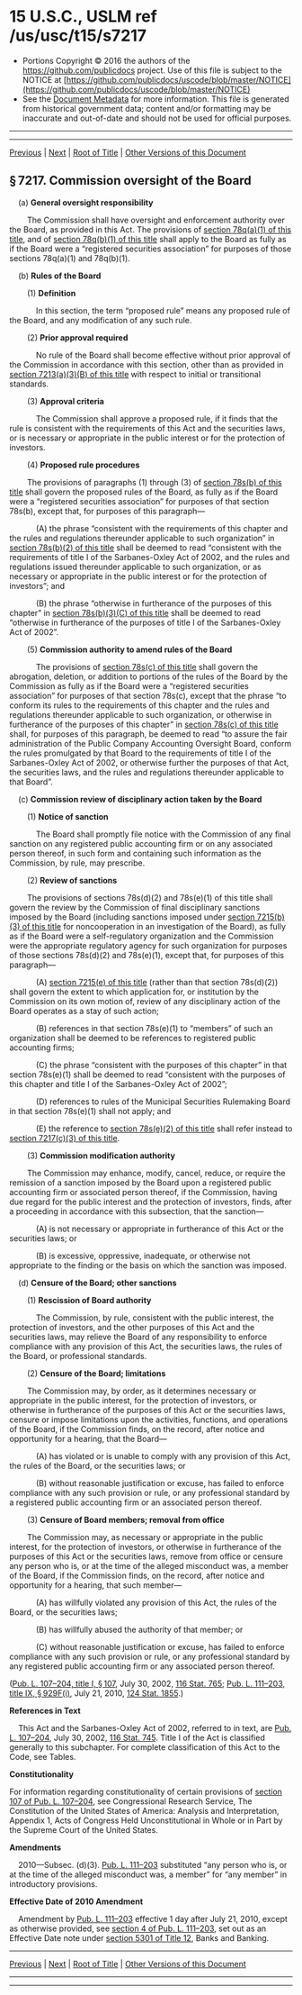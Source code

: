 ---
---

# 15 U.S.C., USLM ref /us/usc/t15/s7217

* Portions Copyright © 2016 the authors of the https://github.com/publicdocs project.
  Use of this file is subject to the NOTICE at [https://github.com/publicdocs/uscode/blob/master/NOTICE](https://github.com/publicdocs/uscode/blob/master/NOTICE)
* See the [Document Metadata](././../../../../..//README.md) for more information.
  This file is generated from historical government data; content and/or formatting may be inaccurate and out-of-date and should not be used for official purposes.

----------
----------

[Previous](./../../../../..//us/usc/t15/ch98/schI/m__us_usc_t15_s7216.md) | [Next](./../../../../..//us/usc/t15/ch98/schI/m__us_usc_t15_s7218.md) | [Root of Title](./../../../../../) | [Other Versions of this Document](https://publicdocs.github.io/go/links?ns=uslm&ref=%2Fus%2Fusc%2Ft15%2Fs7217)

## § 7217. Commission oversight of the Board

    (a) __General oversight responsibility__ 

        The Commission shall have oversight and enforcement authority over the Board, as provided in this Act. The provisions of [section 78q(a)(1) of this title][/us/usc/t15/s78q/a/1], and of [section 78q(b)(1) of this title][/us/usc/t15/s78q/b/1] shall apply to the Board as fully as if the Board were a “registered securities association” for purposes of those sections 78q(a)(1) and 78q(b)(1).

    (b) __Rules of the Board__ 

        (1) __Definition__ 

            In this section, the term “proposed rule” means any proposed rule of the Board, and any modification of any such rule.

        (2) __Prior approval required__ 

            No rule of the Board shall become effective without prior approval of the Commission in accordance with this section, other than as provided in [section 7213(a)(3)(B) of this title][/us/usc/t15/s7213/a/3/B] with respect to initial or transitional standards.

        (3) __Approval criteria__ 

            The Commission shall approve a proposed rule, if it finds that the rule is consistent with the requirements of this Act and the securities laws, or is necessary or appropriate in the public interest or for the protection of investors.

        (4) __Proposed rule procedures__ 

        The provisions of paragraphs (1) through (3) of [section 78s(b) of this title][/us/usc/t15/s78s/b] shall govern the proposed rules of the Board, as fully as if the Board were a “registered securities association” for purposes of that section 78s(b), except that, for purposes of this paragraph—

            (A) the phrase “consistent with the requirements of this chapter and the rules and regulations thereunder applicable to such organization” in [section 78s(b)(2) of this title][/us/usc/t15/s78s/b/2] shall be deemed to read “consistent with the requirements of title I of the Sarbanes-Oxley Act of 2002, and the rules and regulations issued thereunder applicable to such organization, or as necessary or appropriate in the public interest or for the protection of investors”; and

            (B) the phrase “otherwise in furtherance of the purposes of this chapter” in [section 78s(b)(3)(C) of this title][/us/usc/t15/s78s/b/3/C] shall be deemed to read “otherwise in furtherance of the purposes of title I of the Sarbanes-Oxley Act of 2002”.

        (5) __Commission authority to amend rules of the Board__ 

            The provisions of [section 78s(c) of this title][/us/usc/t15/s78s/c] shall govern the abrogation, deletion, or addition to portions of the rules of the Board by the Commission as fully as if the Board were a “registered securities association” for purposes of that section 78s(c), except that the phrase “to conform its rules to the requirements of this chapter and the rules and regulations thereunder applicable to such organization, or otherwise in furtherance of the purposes of this chapter” in [section 78s(c) of this title][/us/usc/t15/s78s/c] shall, for purposes of this paragraph, be deemed to read “to assure the fair administration of the Public Company Accounting Oversight Board, conform the rules promulgated by that Board to the requirements of title I of the Sarbanes-Oxley Act of 2002, or otherwise further the purposes of that Act, the securities laws, and the rules and regulations thereunder applicable to that Board”.

    (c) __Commission review of disciplinary action taken by the Board__ 

        (1) __Notice of sanction__ 

            The Board shall promptly file notice with the Commission of any final sanction on any registered public accounting firm or on any associated person thereof, in such form and containing such information as the Commission, by rule, may prescribe.

        (2) __Review of sanctions__ 

        The provisions of sections 78s(d)(2) and 78s(e)(1) of this title shall govern the review by the Commission of final disciplinary sanctions imposed by the Board (including sanctions imposed under [section 7215(b)(3) of this title][/us/usc/t15/s7215/b/3] for noncooperation in an investigation of the Board), as fully as if the Board were a self-regulatory organization and the Commission were the appropriate regulatory agency for such organization for purposes of those sections 78s(d)(2) and 78s(e)(1), except that, for purposes of this paragraph—

            (A) [section 7215(e) of this title][/us/usc/t15/s7215/e] (rather than that section 78s(d)(2)) shall govern the extent to which application for, or institution by the Commission on its own motion of, review of any disciplinary action of the Board operates as a stay of such action;

            (B) references in that section 78s(e)(1) to “members” of such an organization shall be deemed to be references to registered public accounting firms;

            (C) the phrase “consistent with the purposes of this chapter” in that section 78s(e)(1) shall be deemed to read “consistent with the purposes of this chapter and title I of the Sarbanes-Oxley Act of 2002”;

            (D) references to rules of the Municipal Securities Rulemaking Board in that section 78s(e)(1) shall not apply; and

            (E) the reference to [section 78s(e)(2) of this title][/us/usc/t15/s78s/e/2] shall refer instead to [section 7217(c)(3) of this title][/us/usc/t15/s7217/c/3].

        (3) __Commission modification authority__ 

        The Commission may enhance, modify, cancel, reduce, or require the remission of a sanction imposed by the Board upon a registered public accounting firm or associated person thereof, if the Commission, having due regard for the public interest and the protection of investors, finds, after a proceeding in accordance with this subsection, that the sanction—

            (A) is not necessary or appropriate in furtherance of this Act or the securities laws; or

            (B) is excessive, oppressive, inadequate, or otherwise not appropriate to the finding or the basis on which the sanction was imposed.

    (d) __Censure of the Board; other sanctions__ 

        (1) __Rescission of Board authority__ 

            The Commission, by rule, consistent with the public interest, the protection of investors, and the other purposes of this Act and the securities laws, may relieve the Board of any responsibility to enforce compliance with any provision of this Act, the securities laws, the rules of the Board, or professional standards.

        (2) __Censure of the Board; limitations__ 

        The Commission may, by order, as it determines necessary or appropriate in the public interest, for the protection of investors, or otherwise in furtherance of the purposes of this Act or the securities laws, censure or impose limitations upon the activities, functions, and operations of the Board, if the Commission finds, on the record, after notice and opportunity for a hearing, that the Board—

            (A) has violated or is unable to comply with any provision of this Act, the rules of the Board, or the securities laws; or

            (B) without reasonable justification or excuse, has failed to enforce compliance with any such provision or rule, or any professional standard by a registered public accounting firm or an associated person thereof.

        (3) __Censure of Board members; removal from office__ 

        The Commission may, as necessary or appropriate in the public interest, for the protection of investors, or otherwise in furtherance of the purposes of this Act or the securities laws, remove from office or censure any person who is, or at the time of the alleged misconduct was, a member of the Board, if the Commission finds, on the record, after notice and opportunity for a hearing, that such member—

            (A) has willfully violated any provision of this Act, the rules of the Board, or the securities laws;

            (B) has willfully abused the authority of that member; or

            (C) without reasonable justification or excuse, has failed to enforce compliance with any such provision or rule, or any professional standard by any registered public accounting firm or any associated person thereof.

([Pub. L. 107–204, title I, § 107][/us/pl/107/204/s107], July 30, 2002, [116 Stat. 765][/us/stat/116/765]; [Pub. L. 111–203, title IX, § 929F(i)][/us/pl/111/203/s929F/i], July 21, 2010, [124 Stat. 1855][/us/stat/124/1855].)

 __References in Text__ 

    This Act and the Sarbanes-Oxley Act of 2002, referred to in text, are [Pub. L. 107–204][/us/pl/107/204], July 30, 2002, [116 Stat. 745][/us/stat/116/745]. Title I of the Act is classified generally to this subchapter. For complete classification of this Act to the Code, see Tables.

 __Constitutionality__ 

For information regarding constitutionality of certain provisions of [section 107 of Pub. L. 107–204][/us/pl/107/204/s107], see Congressional Research Service, The Constitution of the United States of America: Analysis and Interpretation, Appendix 1, Acts of Congress Held Unconstitutional in Whole or in Part by the Supreme Court of the United States.

 __Amendments__ 

    2010—Subsec. (d)(3). [Pub. L. 111–203][/us/pl/111/203] substituted “any person who is, or at the time of the alleged misconduct was, a member” for “any member” in introductory provisions.

 __Effective Date of 2010 Amendment__ 

    Amendment by [Pub. L. 111–203][/us/pl/111/203] effective 1 day after July 21, 2010, except as otherwise provided, see [section 4 of Pub. L. 111–203][/us/pl/111/203/s4], set out as an Effective Date note under [section 5301 of Title 12][/us/usc/t12/s5301], Banks and Banking.

----------

[Previous](./../../../../..//us/usc/t15/ch98/schI/m__us_usc_t15_s7216.md) | [Next](./../../../../..//us/usc/t15/ch98/schI/m__us_usc_t15_s7218.md) | [Root of Title](./../../../../../) | [Other Versions of this Document](https://publicdocs.github.io/go/links?ns=uslm&ref=%2Fus%2Fusc%2Ft15%2Fs7217)

----------
----------

[/us/usc/t15/s78q/a/1]: https://publicdocs.github.io/go/links?ns=uslm&ref=%2Fus%2Fusc%2Ft15%2Fs78q%2Fa%2F1
[/us/usc/t15/s78q/b/1]: https://publicdocs.github.io/go/links?ns=uslm&ref=%2Fus%2Fusc%2Ft15%2Fs78q%2Fb%2F1
[/us/usc/t15/s7213/a/3/B]: https://publicdocs.github.io/go/links?ns=uslm&ref=%2Fus%2Fusc%2Ft15%2Fs7213%2Fa%2F3%2FB
[/us/usc/t15/s78s/b]: https://publicdocs.github.io/go/links?ns=uslm&ref=%2Fus%2Fusc%2Ft15%2Fs78s%2Fb
[/us/usc/t15/s78s/b/2]: https://publicdocs.github.io/go/links?ns=uslm&ref=%2Fus%2Fusc%2Ft15%2Fs78s%2Fb%2F2
[/us/usc/t15/s78s/b/3/C]: https://publicdocs.github.io/go/links?ns=uslm&ref=%2Fus%2Fusc%2Ft15%2Fs78s%2Fb%2F3%2FC
[/us/usc/t15/s78s/c]: https://publicdocs.github.io/go/links?ns=uslm&ref=%2Fus%2Fusc%2Ft15%2Fs78s%2Fc
[/us/usc/t15/s78s/c]: https://publicdocs.github.io/go/links?ns=uslm&ref=%2Fus%2Fusc%2Ft15%2Fs78s%2Fc
[/us/usc/t15/s7215/b/3]: https://publicdocs.github.io/go/links?ns=uslm&ref=%2Fus%2Fusc%2Ft15%2Fs7215%2Fb%2F3
[/us/usc/t15/s7215/e]: https://publicdocs.github.io/go/links?ns=uslm&ref=%2Fus%2Fusc%2Ft15%2Fs7215%2Fe
[/us/usc/t15/s78s/e/2]: https://publicdocs.github.io/go/links?ns=uslm&ref=%2Fus%2Fusc%2Ft15%2Fs78s%2Fe%2F2
[/us/usc/t15/s7217/c/3]: https://publicdocs.github.io/go/links?ns=uslm&ref=%2Fus%2Fusc%2Ft15%2Fs7217%2Fc%2F3
[/us/pl/107/204/s107]: https://publicdocs.github.io/go/links?ns=uslm&ref=%2Fus%2Fpl%2F107%2F204%2Fs107
[/us/stat/116/765]: https://publicdocs.github.io/go/links?ns=uslm&ref=%2Fus%2Fstat%2F116%2F765
[/us/pl/111/203/s929F/i]: https://publicdocs.github.io/go/links?ns=uslm&ref=%2Fus%2Fpl%2F111%2F203%2Fs929F%2Fi
[/us/stat/124/1855]: https://publicdocs.github.io/go/links?ns=uslm&ref=%2Fus%2Fstat%2F124%2F1855
[/us/pl/107/204]: https://publicdocs.github.io/go/links?ns=uslm&ref=%2Fus%2Fpl%2F107%2F204
[/us/stat/116/745]: https://publicdocs.github.io/go/links?ns=uslm&ref=%2Fus%2Fstat%2F116%2F745
[/us/pl/107/204/s107]: https://publicdocs.github.io/go/links?ns=uslm&ref=%2Fus%2Fpl%2F107%2F204%2Fs107
[/us/pl/111/203]: https://publicdocs.github.io/go/links?ns=uslm&ref=%2Fus%2Fpl%2F111%2F203
[/us/pl/111/203]: https://publicdocs.github.io/go/links?ns=uslm&ref=%2Fus%2Fpl%2F111%2F203
[/us/pl/111/203/s4]: https://publicdocs.github.io/go/links?ns=uslm&ref=%2Fus%2Fpl%2F111%2F203%2Fs4
[/us/usc/t12/s5301]: https://publicdocs.github.io/go/links?ns=uslm&ref=%2Fus%2Fusc%2Ft12%2Fs5301



